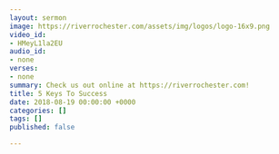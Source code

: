 ```yaml
---
layout: sermon
image: https://riverrochester.com/assets/img/logos/logo-16x9.png
video_id:
- HMeyL1la2EU
audio_id:
- none
verses:
- none
summary: Check us out online at https://riverrochester.com!
title: 5 Keys To Success
date: 2018-08-19 00:00:00 +0000
categories: []
tags: []
published: false

---
```

